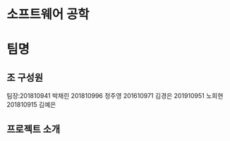 # 소프트웨어 공학

# 팀명

## 조 구성원
팀장:201810941 박채린
201810996 정주영
201610971 김경은
201910951 노희현
201810915 김예은
       
## 프로젝트 소개


